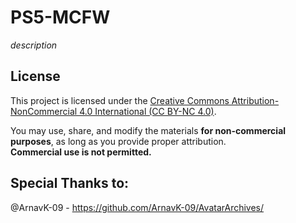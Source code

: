 # PS5-MCFW

_description_






## License

This project is licensed under the [Creative Commons Attribution-NonCommercial 4.0 International (CC BY-NC 4.0)](https://creativecommons.org/licenses/by-nc/4.0/).

You may use, share, and modify the materials **for non-commercial purposes**, as long as you provide proper attribution.  
**Commercial use is not permitted.**



## Special Thanks to:
@ArnavK-09 - https://github.com/ArnavK-09/AvatarArchives/
